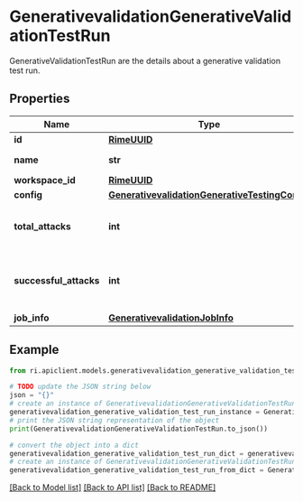 # GenerativevalidationGenerativeValidationTestRun

GenerativeValidationTestRun are the details about a generative validation test run.

## Properties

Name | Type | Description | Notes
------------ | ------------- | ------------- | -------------
**id** | [**RimeUUID**](RimeUUID.md) |  | [optional] 
**name** | **str** | A name of the test run. | [optional] 
**workspace_id** | [**RimeUUID**](RimeUUID.md) |  | [optional] 
**config** | [**GenerativevalidationGenerativeTestingConfig**](GenerativevalidationGenerativeTestingConfig.md) |  | [optional] 
**total_attacks** | **int** | Total attacks run during the test. | [optional] 
**successful_attacks** | **int** | The number of successful attacks on the model. | [optional] 
**job_info** | [**GenerativevalidationJobInfo**](GenerativevalidationJobInfo.md) |  | [optional] 

## Example

```python
from ri.apiclient.models.generativevalidation_generative_validation_test_run import GenerativevalidationGenerativeValidationTestRun

# TODO update the JSON string below
json = "{}"
# create an instance of GenerativevalidationGenerativeValidationTestRun from a JSON string
generativevalidation_generative_validation_test_run_instance = GenerativevalidationGenerativeValidationTestRun.from_json(json)
# print the JSON string representation of the object
print(GenerativevalidationGenerativeValidationTestRun.to_json())

# convert the object into a dict
generativevalidation_generative_validation_test_run_dict = generativevalidation_generative_validation_test_run_instance.to_dict()
# create an instance of GenerativevalidationGenerativeValidationTestRun from a dict
generativevalidation_generative_validation_test_run_from_dict = GenerativevalidationGenerativeValidationTestRun.from_dict(generativevalidation_generative_validation_test_run_dict)
```
[[Back to Model list]](../README.md#documentation-for-models) [[Back to API list]](../README.md#documentation-for-api-endpoints) [[Back to README]](../README.md)

